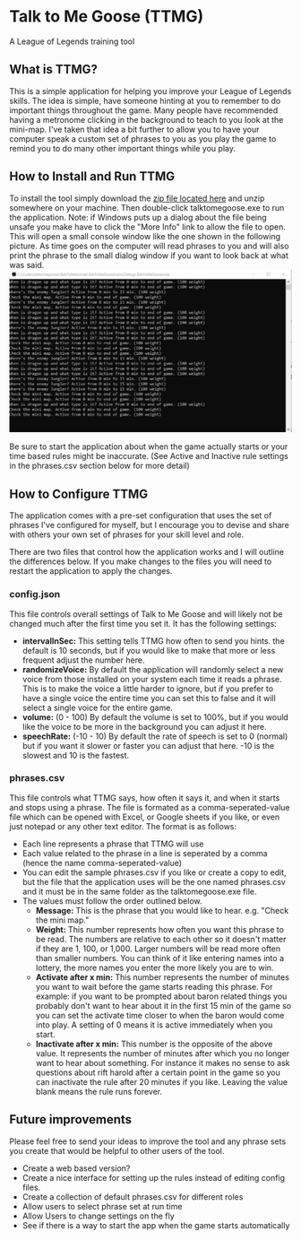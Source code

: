 # Talk to Me Goose (TTMG)
A League of Legends training tool

## What is TTMG?
This is a simple application for helping you improve your League of Legends skills. The idea is simple, have someone hinting at you to remember to do important things throughout the game. Many people have recommended having a metronome clicking in the background to teach to you look at the mini-map. I've taken that idea a bit further to allow you to have your computer speak a custom set of phrases to you as you play the game to remind you to do many other important things while you play.

## How to Install and Run TTMG
To install the tool simply download the [zip file located here](https://github.com/jaboc83/talktomegoose/raw/master/Releases/talktomegoose.zip) and unzip somewhere on your machine. Then double-click talktomegoose.exe to run the application. Note: if Windows puts up a dialog about the file being unsafe you make have to click the "More Info" link to allow the file to open. This will open a small console window like the one shown in the following picture. As time goes on the computer will read phrases to you and will also print the phrase to the small dialog window if you want to look back at what was said.
 ![Console App Running](screenshots/console.png "View of running console application")
 
 Be sure to start the application about when the game actually starts or your time based rules might be inaccurate. (See Active and Inactive rule settings in the phrases.csv section below for more detail)
 
## How to Configure TTMG
The application comes with a pre-set configuration that uses the set of phrases I've configured for myself, but I encourage you to devise and share with others your own set of phrases for your skill level and role.

There are two files that control how the application works and I will outline the differences below. If you make changes to the files you will need to restart the application to apply the changes.
### config.json
This file controls overall settings of Talk to Me Goose and will likely not be changed much after the first time you set it. It has the following settings:
* **intervalInSec:** This setting tells TTMG how often to send you hints. the default is 10 seconds, but if you would like to make that more or less frequent adjust the number here.
* **randomizeVoice:** By default the application will randomly select a new voice from those installed on your system each time it reads a phrase. This is to make the voice a little harder to ignore, but if you prefer to have a single voice the entire time you can set this to false and it will select a single voice for the entire game.
* **volume:** (0 - 100) By default the volume is set to 100%, but if you would like the voice to be more in the background you can adjust it here.
* **speechRate:** (-10 - 10) By default the rate of speech is set to 0 (normal) but if you want it slower or faster you can adjust that here. -10 is the slowest and 10 is the fastest.

### phrases.csv
This file controls what TTMG says, how often it says it, and when it starts and stops using a phrase.
The file is formated as a comma-seperated-value file which can be opened with Excel, or Google sheets if you like, or even just notepad or any other text editor. The format is as follows:
* Each line represents a phrase that TTMG will use
* Each value related to the phrase in a line is seperated by a comma (hence the name comma-seperated-value)
* You can edit the sample phrases.csv if you like or create a copy to edit, but the file that the application uses will be the one named phrases.csv and it must be in the same folder as the talktomegoose.exe file.
* The values must follow the order outlined below.
  * **Message:** This is the phrase that you would like to hear. e.g. "Check the mini map."
  * **Weight:** This number represents how often you want this phrase to be read. The numbers are relative to each other so it doesn't matter if they are 1, 100, or 1,000. Larger numbers will be read more often than smaller numbers. You can think of it like entering names into a lottery, the more names you enter the more likely you are to win. 
  * **Activate after x min:** This number represents the number of minutes you want to wait before the game starts reading this phrase. For example: if you want to be prompted about baron related things you probably don't want to hear about it in the first 15 min of the game so you can set the activate time closer to when the baron would come into play. A setting of 0 means it is active immediately when you start.
  * **Inactivate after x min:** This number is the opposite of the above value. It represents the number of minutes after which you no longer want to hear about something. For instance it makes no sense to ask questions about rift harold after a certain point in the game so you can inactivate the rule after 20 minutes if you like. Leaving the value blank means the rule runs forever.

## Future improvements
Please feel free to send your ideas to improve the tool and any phrase sets you create that would be helpful to other users of the tool.
* Create a web based version?
* Create a nice interface for setting up the rules instead of editing config files.
* Create a collection of default phrases.csv for different roles
* Allow users to select phrase set at run time
* Allow Users to change settings on the fly
* See if there is a way to start the app when the game starts automatically
